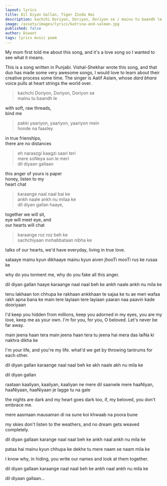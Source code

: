```yaml
---
layout: lyrics
title: Dil Diyan Gallan, Tiger Zinda Hai
description: kachchi Doriyon, Doriyon, Doriyon se / mainu tu baandh le // with soft, raw threads / do bind me
image: /assets/images/lyrics/katrina-and-salman.jpg
published: false
author: Diwant
tags: lyrics music poem
---
```

My mom first told me about this song, and it's a love song so I wanted to see what it means.

This is a song written in Punjabi.  Vishal-Shekhar wrote this song, and that duo has made some very awesome songs, I would love to learn about their creative process some time.  The singer is Aatif Aslam, whose _dard bhara_ voice pulls at heart strings the world over. 

> kachchi Doriyon, Doriyon, Doriyon se <br/>
> mainu tu baandh le

with soft, raw threads, <br/>
bind me

> pakki yaariyon, yaariyon, yaariyon mein <br/>
> honde na faasley

in true frienships, <br/>
there are no distances

> eh naraazgi kaagzi saari teri <br/>
> mere soNeya sun le meri <br/>
> dil diyaan gallaan

this anger of yours is paper <br/>
honey, listen to my <br/>
heart chat

> karaange naal naal bai ke <br/>
> ankh naale ankh nu milaa ke <br/>
> dil diyan gallan haaye,

together we will sit, <br/>
eye will meet eye, and <br/>
our hearts will chat

> karaange roz roz beh ke <br/>
> sachchiyaan mohabbataan nibha ke

talks of our hearts,
we'd have everyday,
living in true love.



sataaye mainu kyun
dikhaaye mainu kyun
aiven jhooTi mooTi rus ke rusaa ke

why do you torment me,
why do you fake all this anger.

dil diyan gallan haaye
karaange naal naal beh ke
ankh naale ankh nu mila ke

tenu lakhaan ton chhupa ke rakhaan
ankkhaan te sajaa ke 
tu ae meri wafaa
rakh apna bana ke
main tere layiaan
tere layiaan yaaran
naa paavin kade dooriyaan

I'd keep you hidden from millions,
keep you adorned in my eyes, 
you are my love,
keep me as your own.
I'm for you, for you, O beloved.
Let's never be far away.

main jeena haan tera
main jeena haan tera
tu jeena hai mera
das laiNa ki nakhra dikha ke

I'm your life,
and you're my life.
what'd we get by throwing tantrums for each other.

dil diyan gallan
karaange naal naal beh ke
akh naale akh nu mila ke

dil diyan gallan

raataan kaaliyan, kaaliyan, kaaliyan ne
mere dil saanwle
mere haaNiyan, haaNiyaan, haaNiyaan je
lagge tu na gale

the nights are dark and my heart goes dark too,
if, my beloved, you don't embrace me.

mere aasmaan mausaman di na sune
koi khwaab na poora bune

my skies don't listen to the weathers,
and no dream gets weaved completely.

dil diyan gallaan
karange naal naal beh ke
ankh naal ankh nu mila ke

pataa hai mainu kyun
chhupa ke dekhe tu
mere naam se naam mila ke

I know why, in hiding,
you write our names and look at them together.

dil diyan gallaan
karaange naal naal beh ke
ankh naal ankh nu mila ke

dil diyaan gallaan...
